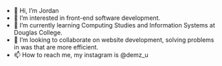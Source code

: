 - 👋 Hi, I’m Jordan
- 👀 I’m interested in front-end software development.
- 🌱 I’m currently learning Computing Studies and Information Systems at Douglas College.
- 💞️ I’m looking to collaborate on website development, solving problems in was that are more efficient.
- 📫 How to reach me, my instagram is @demz_u

<!---
jordiloo/jordiloo is a ✨ special ✨ repository because its `README.md` (this file) appears on your GitHub profile.
You can click the Preview link to take a look at your changes.
--->
